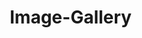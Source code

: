 # Image-Gallery
<!DOCTYPE html>
<html lang="en">
<head>
    <meta charset="UTF-8">
    <meta name="viewport" content="width=device-width, initial-scale=1.0">
    <title>Modern Image Gallery</title>
    <script src="https://cdn.tailwindcss.com"></script>
    <style>
        body {
            box-sizing: border-box;
        }
        
        .gallery-item {
            transition: all 0.3s cubic-bezier(0.4, 0, 0.2, 1);
        }
        
        .gallery-item:hover {
            transform: translateY(-8px);
        }
        
        .lightbox {
            backdrop-filter: blur(10px);
            animation: fadeIn 0.3s ease-out;
        }
        
        .lightbox-content {
            animation: slideIn 0.3s ease-out;
        }
        
        @keyframes fadeIn {
            from { opacity: 0; }
            to { opacity: 1; }
        }
        
        @keyframes slideIn {
            from { 
                opacity: 0;
                transform: scale(0.8) translateY(20px);
            }
            to { 
                opacity: 1;
                transform: scale(1) translateY(0);
            }
        }
        
        .filter-btn.active {
            background: linear-gradient(135deg, #667eea 0%, #764ba2 100%);
            color: white;
            transform: translateY(-2px);
            box-shadow: 0 8px 25px rgba(102, 126, 234, 0.3);
        }
        
        .gallery-grid {
            display: grid;
            grid-template-columns: repeat(auto-fill, minmax(280px, 1fr));
            gap: 1.5rem;
        }
        
        @media (max-width: 640px) {
            .gallery-grid {
                grid-template-columns: repeat(auto-fill, minmax(250px, 1fr));
                gap: 1rem;
            }
        }
        
        .image-overlay {
            background: linear-gradient(45deg, rgba(0,0,0,0.7), rgba(0,0,0,0.3));
            opacity: 0;
            transition: opacity 0.3s ease;
        }
        
        .gallery-item:hover .image-overlay {
            opacity: 1;
        }
    </style>
</head>
<body class="bg-gradient-to-br from-slate-900 via-purple-900 to-slate-900 min-h-full">
    <!-- Header -->
    <header class="text-center py-12">
        <h1 class="text-5xl font-bold text-white mb-4 bg-gradient-to-r from-blue-400 to-purple-400 bg-clip-text text-transparent">
            Modern Gallery
        </h1>
        <p class="text-gray-300 text-lg">Discover beautiful moments captured in time</p>
    </header>

    <!-- Filter Buttons -->
    <div class="flex flex-wrap justify-center gap-4 mb-12 px-4">
        <button class="filter-btn px-6 py-3 rounded-full bg-white/10 text-white font-medium transition-all duration-300 hover:bg-white/20 active" data-filter="all">
            All Photos
        </button>
        <button class="filter-btn px-6 py-3 rounded-full bg-white/10 text-white font-medium transition-all duration-300 hover:bg-white/20" data-filter="nature">
            Nature
        </button>
        <button class="filter-btn px-6 py-3 rounded-full bg-white/10 text-white font-medium transition-all duration-300 hover:bg-white/20" data-filter="city">
            City
        </button>
        <button class="filter-btn px-6 py-3 rounded-full bg-white/10 text-white font-medium transition-all duration-300 hover:bg-white/20" data-filter="portrait">
            Portrait
        </button>
    </div>

    <!-- Gallery Grid -->
    <div class="gallery-grid px-6 max-w-7xl mx-auto pb-12" id="gallery">
        <!-- Gallery items will be populated by JavaScript -->
    </div>

    <!-- Lightbox -->
    <div id="lightbox" class="lightbox fixed inset-0 bg-black/80 z-50 flex items-center justify-center p-4 hidden">
        <div class="lightbox-content relative max-w-4xl max-h-full">
            <button id="closeLightbox" class="absolute -top-12 right-0 text-white text-2xl hover:text-gray-300 transition-colors">
                ✕
            </button>
            <button id="prevBtn" class="absolute left-4 top-1/2 transform -translate-y-1/2 bg-white/20 hover:bg-white/30 text-white p-3 rounded-full transition-all">
                ←
            </button>
            <button id="nextBtn" class="absolute right-4 top-1/2 transform -translate-y-1/2 bg-white/20 hover:bg-white/30 text-white p-3 rounded-full transition-all">
                →
            </button>
            <img id="lightboxImg" class="max-w-full max-h-full object-contain rounded-lg shadow-2xl" src="" alt="">
            <div class="text-center mt-4">
                <h3 id="lightboxTitle" class="text-white text-xl font-semibold mb-2"></h3>
                <p id="lightboxCategory" class="text-gray-300"></p>
            </div>
        </div>
    </div>

    <script>
        // Sample image data with placeholder images
        const images = [
            {
                id: 1,
                src: 'https://images.unsplash.com/photo-1506905925346-21bda4d32df4?w=500&h=600&fit=crop',
                title: 'Mountain Vista',
                category: 'nature',
                alt: 'Beautiful mountain landscape'
            },
            {
                id: 2,
                src: 'https://images.unsplash.com/photo-1449824913935-59a10b8d2000?w=500&h=600&fit=crop',
                title: 'City Lights',
                category: 'city',
                alt: 'Urban cityscape at night'
            },
            {
                id: 3,
                src: 'https://images.unsplash.com/photo-1494790108755-2616c9c0e8e0?w=500&h=600&fit=crop',
                title: 'Portrait Study',
                category: 'portrait',
                alt: 'Professional portrait photography'
            },
            {
                id: 4,
                src: 'https://images.unsplash.com/photo-1441974231531-c6227db76b6e?w=500&h=600&fit=crop',
                title: 'Forest Path',
                category: 'nature',
                alt: 'Peaceful forest trail'
            },
            {
                id: 5,
                src: 'https://images.unsplash.com/photo-1480714378408-67cf0d13bc1f?w=500&h=600&fit=crop',
                title: 'Urban Architecture',
                category: 'city',
                alt: 'Modern building architecture'
            },
            {
                id: 6,
                src: 'https://images.unsplash.com/photo-1507003211169-0a1dd7228f2d?w=500&h=600&fit=crop',
                title: 'Creative Portrait',
                category: 'portrait',
                alt: 'Artistic portrait with lighting'
            },
            {
                id: 7,
                src: 'https://images.unsplash.com/photo-1506905925346-21bda4d32df4?w=500&h=600&fit=crop',
                title: 'Ocean Waves',
                category: 'nature',
                alt: 'Ocean waves crashing on shore'
            },
            {
                id: 8,
                src: 'https://images.unsplash.com/photo-1514565131-fce0801e5785?w=500&h=600&fit=crop',
                title: 'Night Street',
                category: 'city',
                alt: 'City street at night with neon lights'
            }
        ];

        let currentImageIndex = 0;
        let filteredImages = [...images];

        // Initialize gallery
        function initGallery() {
            renderGallery(images);
            setupEventListeners();
        }

        // Render gallery items
        function renderGallery(imagesToShow) {
            const gallery = document.getElementById('gallery');
            gallery.innerHTML = '';
            
            imagesToShow.forEach((image, index) => {
                const galleryItem = document.createElement('div');
                galleryItem.className = 'gallery-item relative overflow-hidden rounded-xl bg-white/5 backdrop-blur-sm border border-white/10 cursor-pointer group';
                galleryItem.innerHTML = `
                    <div class="relative aspect-[4/5]">
                        <img src="${image.src}" alt="${image.alt}" class="w-full h-full object-cover transition-transform duration-500 group-hover:scale-110" onerror="this.src=''; this.alt='Image failed to load'; this.style.display='none';">
                        <div class="image-overlay absolute inset-0 flex items-center justify-center">
                            <div class="text-center text-white">
                                <h3 class="text-xl font-semibold mb-2">${image.title}</h3>
                                <p class="text-sm opacity-80 capitalize">${image.category}</p>
                            </div>
                        </div>
                    </div>
                `;
                
                galleryItem.addEventListener('click', () => openLightbox(index, imagesToShow));
                gallery.appendChild(galleryItem);
            });
        }

        // Setup event listeners
        function setupEventListeners() {
            // Filter buttons
            document.querySelectorAll('.filter-btn').forEach(btn => {
                btn.addEventListener('click', (e) => {
                    // Update active button
                    document.querySelectorAll('.filter-btn').forEach(b => b.classList.remove('active'));
                    e.target.classList.add('active');
                    
                    // Filter images
                    const filter = e.target.dataset.filter;
                    filteredImages = filter === 'all' ? [...images] : images.filter(img => img.category === filter);
                    renderGallery(filteredImages);
                });
            });

            // Lightbox controls
            document.getElementById('closeLightbox').addEventListener('click', closeLightbox);
            document.getElementById('prevBtn').addEventListener('click', () => navigateLightbox(-1));
            document.getElementById('nextBtn').addEventListener('click', () => navigateLightbox(1));
            
            // Close lightbox on background click
            document.getElementById('lightbox').addEventListener('click', (e) => {
                if (e.target.id === 'lightbox') closeLightbox();
            });

            // Keyboard navigation
            document.addEventListener('keydown', (e) => {
                if (document.getElementById('lightbox').classList.contains('hidden')) return;
                
                switch(e.key) {
                    case 'Escape':
                        closeLightbox();
                        break;
                    case 'ArrowLeft':
                        navigateLightbox(-1);
                        break;
                    case 'ArrowRight':
                        navigateLightbox(1);
                        break;
                }
            });
        }

        // Open lightbox
        function openLightbox(index, imageArray) {
            currentImageIndex = index;
            filteredImages = imageArray;
            
            const image = filteredImages[currentImageIndex];
            document.getElementById('lightboxImg').src = image.src;
            document.getElementById('lightboxTitle').textContent = image.title;
            document.getElementById('lightboxCategory').textContent = image.category.charAt(0).toUpperCase() + image.category.slice(1);
            
            document.getElementById('lightbox').classList.remove('hidden');
            document.body.style.overflow = 'hidden';
        }

        // Close lightbox
        function closeLightbox() {
            document.getElementById('lightbox').classList.add('hidden');
            document.body.style.overflow = 'auto';
        }

        // Navigate lightbox
        function navigateLightbox(direction) {
            currentImageIndex += direction;
            
            if (currentImageIndex >= filteredImages.length) {
                currentImageIndex = 0;
            } else if (currentImageIndex < 0) {
                currentImageIndex = filteredImages.length - 1;
            }
            
            const image = filteredImages[currentImageIndex];
            document.getElementById('lightboxImg').src = image.src;
            document.getElementById('lightboxTitle').textContent = image.title;
            document.getElementById('lightboxCategory').textContent = image.category.charAt(0).toUpperCase() + image.category.slice(1);
        }

        // Initialize when page loads
        initGallery();
    </script>
<script>(function(){function c(){var b=a.contentDocument||a.contentWindow.document;if(b){var d=b.createElement('script');d.innerHTML="window.__CF$cv$params={r:'98ef2d59c1afb550',t:'MTc2MDUyOTg0Ny4wMDAwMDA='};var a=document.createElement('script');a.nonce='';a.src='/cdn-cgi/challenge-platform/scripts/jsd/main.js';document.getElementsByTagName('head')[0].appendChild(a);";b.getElementsByTagName('head')[0].appendChild(d)}}if(document.body){var a=document.createElement('iframe');a.height=1;a.width=1;a.style.position='absolute';a.style.top=0;a.style.left=0;a.style.border='none';a.style.visibility='hidden';document.body.appendChild(a);if('loading'!==document.readyState)c();else if(window.addEventListener)document.addEventListener('DOMContentLoaded',c);else{var e=document.onreadystatechange||function(){};document.onreadystatechange=function(b){e(b);'loading'!==document.readyState&&(document.onreadystatechange=e,c())}}}})();</script></body>
</html>
